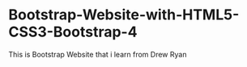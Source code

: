 # Bootstrap-Website-with-HTML5-CSS3-Bootstrap-4
This is Bootstrap Website that i learn from Drew Ryan 

